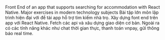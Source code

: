 Front End of an app that supports searching for accommodation with React Native. Major exercises in modern technology subjects
Bài tập lớn môn lập trình hiện đại với đề tài app hỗ trợ tìm kiếm nhà trọ.
Xây dựng font end trên app với React Native. Fetch các api và xâu dựng giao diện cơ bản. 
Ngoài ra có các tính năng khác như chat thời gian thực, thanh toán vnpay, gửi thông báo real time.
